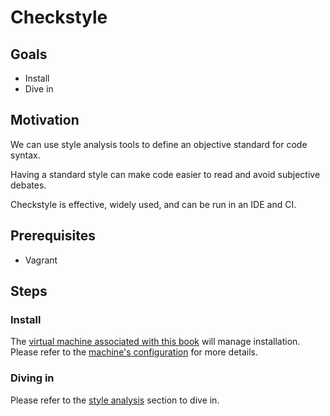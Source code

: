 # Checkstyle

## Goals

* Install
* Dive in

## Motivation

We can use style analysis tools to define an objective standard for code syntax.

Having a standard style can make code easier to read and avoid subjective debates.

Checkstyle is effective, widely used, and can be run in an IDE and CI.

## Prerequisites

* Vagrant

## Steps

### Install

The [virtual machine associated with this book](tools/vagrant.md) will manage installation. Please refer to the [machine's configuration](../Vagrantfile) for more details.

### Diving in

Please refer to the [style analysis](static_analysis/style.md) section to dive in.